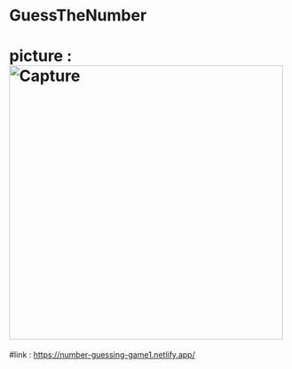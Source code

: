 # GuessTheNumber
# picture : <img width="493" alt="Capture" src="https://github.com/ayaniegain/GuessTheNumber/assets/59463533/83231abc-7022-4ddd-9e16-f4ecdb40195a">

#link : https://number-guessing-game1.netlify.app/
